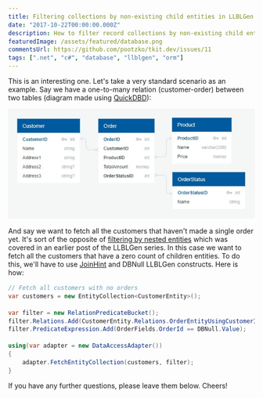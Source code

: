 ```yaml
---
title: Filtering collections by non-existing child entities in LLBLGen Pro ORM
date: "2017-10-22T00:00:00.000Z"
description: How to filter record collections by non-existing child entities with LLBLGen Pro ORM?
featuredImage: /assets/featured/database.png
commentsUrl: https://github.com/pootzko/tkit.dev/issues/11
tags: [".net", "c#", "database", "llblgen", "orm"]
---
```


This is an interesting one. Let's take a very standard scenario as an example. Say we have a one-to-many relation (customer-order) between two tables (diagram made using [QuickDBD](https://www.quickdatabasediagrams.com/)):

![SQL Schema](sql-schema.jpg)

And say we want to fetch all the customers that haven't made a single order yet. It's sort of the opposite of [filtering by nested entities](/2017/10/22/filtering-entity-collections-with-llblgen-pro-orm/) which was covered in an earlier post of the LLBLGen series. In this case we want to fetch all the customers that have a zero count of children entities. To do this, we'll have to use [JoinHint](https://www.llblgen.com/Documentation/5.3/ReferenceManuals/Designer/html/3988E5B6.htm) and DBNull LLBLGen constructs. Here is how:

```cs
// Fetch all customers with no orders
var customers = new EntityCollection<CustomerEntity>();

var filter = new RelationPredicateBucket();
filter.Relations.Add(CustomerEntity.Relations.OrderEntityUsingCustomerId, JoinHint.Left);
filter.PredicateExpression.Add(OrderFields.OrderId == DBNull.Value);

using(var adapter = new DataAccessAdapter())
{
    adapter.FetchEntityCollection(customers, filter);
}
```

If you have any further questions, please leave them below. Cheers!